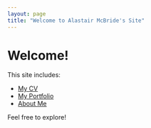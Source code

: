 ```yaml
---
layout: page
title: "Welcome to Alastair McBride's Site"
---
```


# Welcome!

This site includes:

- [My CV](./cv/)
- [My Portfolio](./portfolio/)
- [About Me](./about/)

Feel free to explore!
